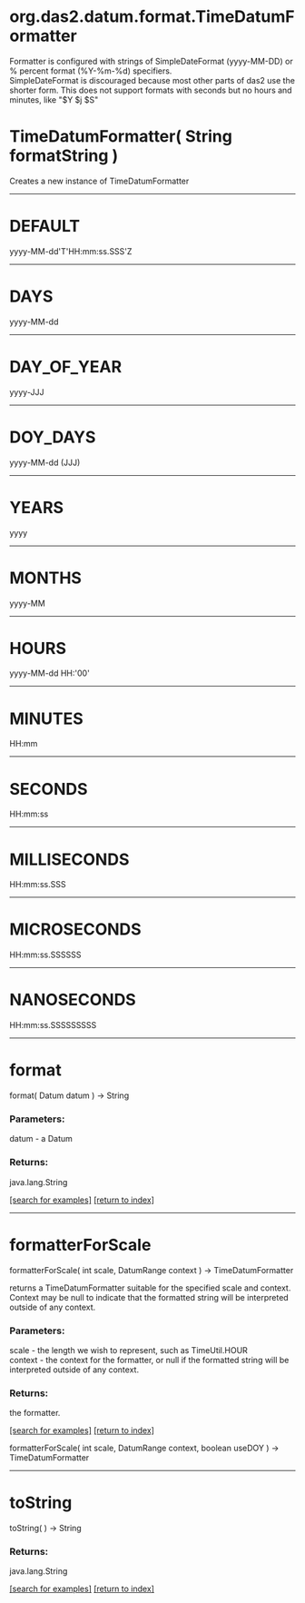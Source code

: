 # org.das2.datum.format.TimeDatumFormatter

Formatter is configured with strings of SimpleDateFormat (yyyy-MM-DD)
 or % percent format (%Y-%m-%d) specifiers.  
 SimpleDateFormat is discouraged because most other parts of das2 use the
 shorter form.
 This does not support formats with seconds but no hours and minutes, like "$Y $j $S"

# TimeDatumFormatter( String formatString )
Creates a new instance of TimeDatumFormatter

***
<a name="DEFAULT"></a>
# DEFAULT

yyyy-MM-dd'T'HH:mm:ss.SSS'Z

***
<a name="DAYS"></a>
# DAYS

yyyy-MM-dd

***
<a name="DAY_OF_YEAR"></a>
# DAY_OF_YEAR

yyyy-JJJ

***
<a name="DOY_DAYS"></a>
# DOY_DAYS

yyyy-MM-dd (JJJ)

***
<a name="YEARS"></a>
# YEARS

yyyy

***
<a name="MONTHS"></a>
# MONTHS

yyyy-MM

***
<a name="HOURS"></a>
# HOURS

yyyy-MM-dd HH:'00'

***
<a name="MINUTES"></a>
# MINUTES

HH:mm

***
<a name="SECONDS"></a>
# SECONDS

HH:mm:ss

***
<a name="MILLISECONDS"></a>
# MILLISECONDS

HH:mm:ss.SSS

***
<a name="MICROSECONDS"></a>
# MICROSECONDS

HH:mm:ss.SSSSSS

***
<a name="NANOSECONDS"></a>
# NANOSECONDS

HH:mm:ss.SSSSSSSSS

***
<a name="format"></a>
# format
format( Datum datum ) &rarr; String



### Parameters:
datum - a Datum

### Returns:
java.lang.String


<a href="https://github.com/autoplot/dev/search?q=format&unscoped_q=format">[search for examples]</a>
<a href="https://github.com/autoplot/documentation/blob/master/javadoc/index-all.md">[return to index]</a>

***
<a name="formatterForScale"></a>
# formatterForScale
formatterForScale( int scale, DatumRange context ) &rarr; TimeDatumFormatter

returns a TimeDatumFormatter suitable for the specified scale and context.
 Context may be null to indicate that the formatted string will be interpreted
 outside of any context.

### Parameters:
scale - the length we wish to represent, such as TimeUtil.HOUR
<br>context - the context for the formatter, or null if the formatted string
   will be interpreted outside of any context.

### Returns:
the formatter.

<a href="https://github.com/autoplot/dev/search?q=formatterForScale&unscoped_q=formatterForScale">[search for examples]</a>
<a href="https://github.com/autoplot/documentation/blob/master/javadoc/index-all.md">[return to index]</a>

formatterForScale( int scale, DatumRange context, boolean useDOY ) &rarr; TimeDatumFormatter<br>
***
<a name="toString"></a>
# toString
toString(  ) &rarr; String



### Returns:
java.lang.String


<a href="https://github.com/autoplot/dev/search?q=toString&unscoped_q=toString">[search for examples]</a>
<a href="https://github.com/autoplot/documentation/blob/master/javadoc/index-all.md">[return to index]</a>

